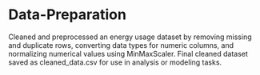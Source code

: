 # Data-Preparation
Cleaned and preprocessed an energy usage dataset by removing missing and duplicate rows, converting data types for numeric columns, and normalizing numerical values using MinMaxScaler. Final cleaned dataset saved as cleaned_data.csv for use in analysis or modeling tasks.
